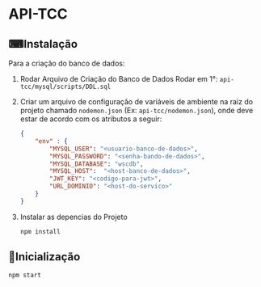 # API-TCC
## ⌨Instalação
Para a criação do banco de dados:
 1. Rodar Arquivo de Criação do Banco de Dados
 Rodar em 1°: `api-tcc/mysql/scripts/DDL.sql`

2. Criar um arquivo de configuração de variáveis de ambiente na raiz do projeto chamado `nodemon.json` (Ex: `api-tcc/nodemon.json`), onde deve estar de acordo com os atributos a seguir:
    ```json
    {
        "env" : {        
            "MYSQL_USER": "<usuario-banco-de-dados>",
            "MYSQL_PASSWORD": "<senha-bando-de-dados>",
            "MYSQL_DATABASE": "wscdb",
            "MYSQL_HOST":  "<host-banco-de-dados>",
            "JWT_KEY": "<codigo-para-jwt>",
            "URL_DOMINIO": "<host-do-servico>"
        }
    }
3. Instalar as depencias do Projeto
    ```sh
    npm install
    ```

## 🔰Inicialização
```sh
npm start
```
